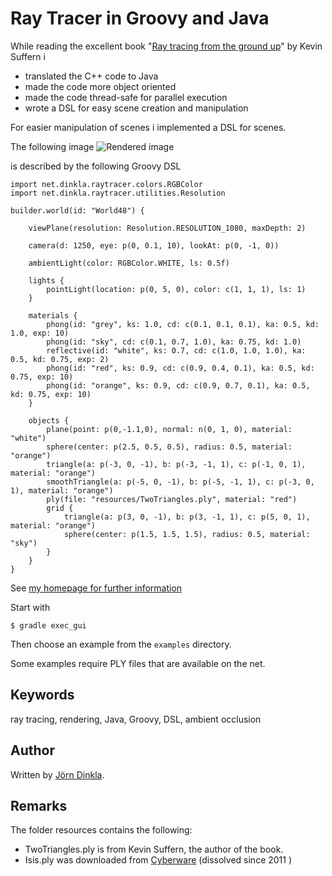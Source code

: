 Ray Tracer in Groovy and Java
=============================

While reading the excellent book
"[Ray tracing from the ground up](http://www.raytracegroundup.com/)"
by Kevin Suffern i

* translated the C++ code to Java
* made the code more object oriented
* made the code thread-safe for parallel execution
* wrote a DSL for easy scene creation and manipulation

For easier manipulation of scenes i implemented a DSL for scenes.

The following image
![Rendered image](http://dinkla.net/images/rendered/BasicExample.png)

is described by the following Groovy DSL

```
import net.dinkla.raytracer.colors.RGBColor
import net.dinkla.raytracer.utilities.Resolution

builder.world(id: "World48") {

    viewPlane(resolution: Resolution.RESOLUTION_1080, maxDepth: 2)

    camera(d: 1250, eye: p(0, 0.1, 10), lookAt: p(0, -1, 0))

    ambientLight(color: RGBColor.WHITE, ls: 0.5f)

    lights {
        pointLight(location: p(0, 5, 0), color: c(1, 1, 1), ls: 1)
    }

    materials {
        phong(id: "grey", ks: 1.0, cd: c(0.1, 0.1, 0.1), ka: 0.5, kd: 1.0, exp: 10)
        phong(id: "sky", cd: c(0.1, 0.7, 1.0), ka: 0.75, kd: 1.0)
        reflective(id: "white", ks: 0.7, cd: c(1.0, 1.0, 1.0), ka: 0.5, kd: 0.75, exp: 2)
        phong(id: "red", ks: 0.9, cd: c(0.9, 0.4, 0.1), ka: 0.5, kd: 0.75, exp: 10)
        phong(id: "orange", ks: 0.9, cd: c(0.9, 0.7, 0.1), ka: 0.5, kd: 0.75, exp: 10)
    }

    objects {
        plane(point: p(0,-1.1,0), normal: n(0, 1, 0), material: "white")
        sphere(center: p(2.5, 0.5, 0.5), radius: 0.5, material: "orange")
        triangle(a: p(-3, 0, -1), b: p(-3, -1, 1), c: p(-1, 0, 1), material: "orange")
        smoothTriangle(a: p(-5, 0, -1), b: p(-5, -1, 1), c: p(-3, 0, 1), material: "orange")
        ply(file: "resources/TwoTriangles.ply", material: "red")
        grid {
            triangle(a: p(3, 0, -1), b: p(3, -1, 1), c: p(5, 0, 1), material: "orange")
            sphere(center: p(1.5, 1.5, 1.5), radius: 0.5, material: "sky")
        }
    }
}
```

See [my homepage for further information](http://dinkla.net/de/programming/groovy-rendering.html)


Start with

```
$ gradle exec_gui
```

Then choose an example from the `examples` directory.

Some examples require PLY files that are available on the net.

Keywords
--------
ray tracing, rendering, Java, Groovy, DSL, ambient occlusion

Author
------
Written by [Jörn Dinkla](http://www.dinkla.net).

Remarks
-------
The folder resources contains the following:

* TwoTriangles.ply is from Kevin Suffern, the author of the book.
* Isis.ply was downloaded from [Cyberware](http://cyberware.com/) (dissolved since 2011 )


